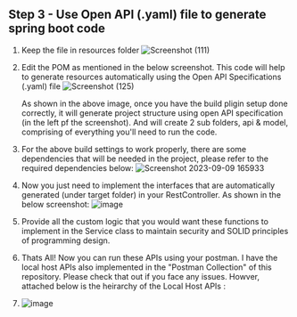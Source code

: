 ## Step 3 - Use Open API (.yaml) file to generate spring boot code 

1. Keep the file in resources folder
    ![Screenshot (111)](https://github.com/thesrishtisharma/Swagger-SpringBoot-GoogleAPI/assets/38985008/909899aa-c1e6-4fc0-9aec-be0c675a7c3d)

3. Edit the POM as mentioned in the below screenshot. This code will help to generate resources automatically using the Open API Specifications (.yaml) file
     ![Screenshot (125)](https://github.com/thesrishtisharma/Swagger-SpringBoot-GoogleAPI/assets/38985008/52ab1999-761e-47cb-a4d6-de7addeeda64)

   As shown in the above image, once you have the build pligin setup done correctly, it will generate project structure using open API specification (in the left pf the screenshot). And will create 2 sub folders, api & model, comprising of everything you'll need to run the code.

4. For the above build settings to work properly, there are some dependencies that will be needed in the project, please refer to the required dependencies below:
     ![Screenshot 2023-09-09 165933](https://github.com/thesrishtisharma/Swagger-SpringBoot-GoogleAPI/assets/38985008/33cf3668-fa03-494f-8d10-eea46a42226e)

5. Now you just need to implement the interfaces that are automatically generated (under target folder) in your RestController. As shown in the below screenshot:
    ![image](https://github.com/thesrishtisharma/Swagger-SpringBoot-GoogleAPI/assets/38985008/2694d106-c4b6-4f61-b4b9-ab2910087aa3)

6. Provide all the custom logic that you would want these functions to implement in the Service class to maintain security and SOLID principles of programming design.

7. Thats All! Now you can run these APIs using your postman. I have the local host APIs also implemented in the "Postman Collection" of this repository. Please check that out if you face any issues. Howver, attached below is the heirarchy of the Local Host APIs :
8.   ![image](https://github.com/thesrishtisharma/Swagger-SpringBoot-GoogleAPI/assets/38985008/4e9b571e-90cb-485d-b89e-ef63d7617a54)
  
